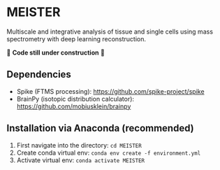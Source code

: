 # MEISTER
Multiscale and integrative analysis of tissue and single cells using mass spectrometry with deep learning reconstruction.

:construction: **Code still under construction** :construction:


## Dependencies
- Spike (FTMS processing): https://github.com/spike-project/spike
- BrainPy (isotopic distribution calculator): https://github.com/mobiusklein/brainpy

## Installation via Anaconda (recommended)
1. First navigate into the directory: `cd MEISTER`
2. Create conda virtual env: `conda env create -f environment.yml`
3. Activate virtual env: `conda activate MEISTER`
